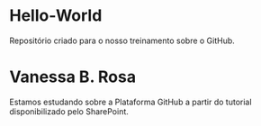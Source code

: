 # Hello-World
Repositório criado para o nosso treinamento sobre o GitHub.
# Vanessa B. Rosa
Estamos estudando sobre a Plataforma GitHub a partir do tutorial disponibilizado pelo SharePoint.
